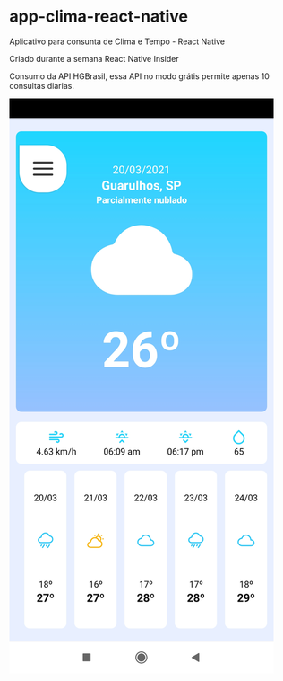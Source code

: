 # app-clima-react-native

Aplicativo para consunta de Clima e Tempo - React Native

Criado durante a semana React Native Insider

Consumo da API HGBrasil, essa API no modo grátis permite apenas 10 consultas diarias.

  <img src='preview.jpg'>
